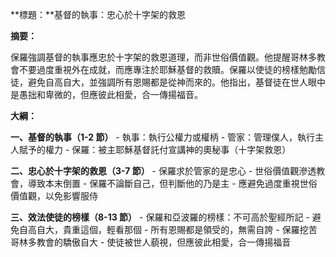 **標題：**基督的執事：忠心於十字架的救恩

**摘要：**

保羅強調基督的執事應忠於十字架的救恩道理，而非世俗價值觀。他提醒哥林多教會不要過度重視外在成就，而應專注於耶穌基督的救贖。保羅以使徒的榜樣勉勵信徒，避免自高自大，並強調所有恩賜都是從神而來的。他指出，基督徒在世人眼中是愚拙和卑微的，但應彼此相愛，合一傳揚福音。

**大綱：**

**一、基督的執事（1-2 節）**
    - 執事：執行公權力或權柄
    - 管家：管理僕人，執行主人賦予的權力
    - 保羅：被主耶穌基督託付宣講神的奧秘事（十字架救恩）

**二、忠心於十字架的救恩（3-7 節）**
    - 保羅求於管家的是忠心
    - 世俗價值觀滲透教會，導致本末倒置
    - 保羅不論斷自己，但判斷他的乃是主
    - 應避免過度重視世俗價值觀，以免影響服侍

**三、效法使徒的榜樣（8-13 節）**
    - 保羅和亞波羅的榜樣：不可高於聖經所記
    - 避免自高自大，貴重這個，輕看那個
    - 所有恩賜都是領受的，無需自誇
    - 保羅挖苦哥林多教會的驕傲自大
    - 使徒被世人藐視，但應彼此相愛，合一傳揚福音